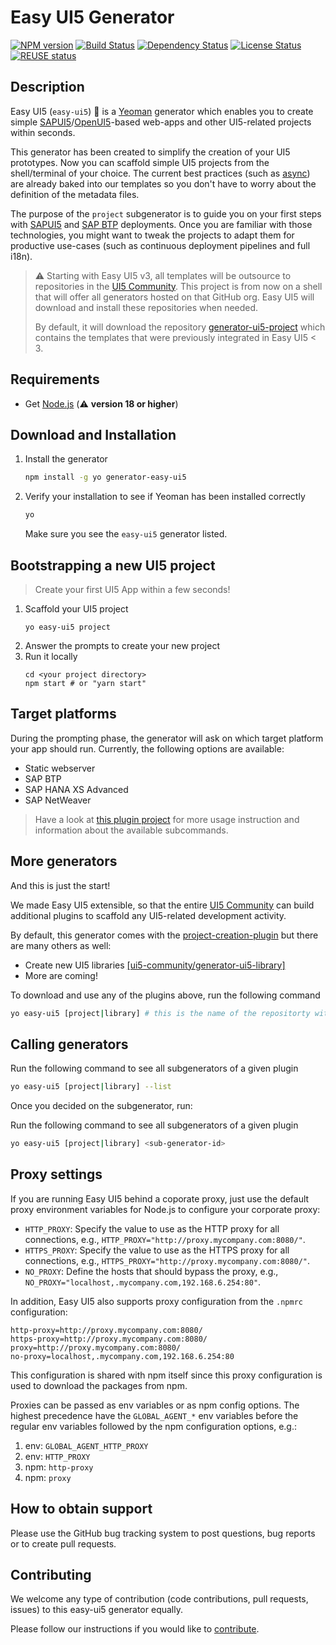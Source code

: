 # Easy UI5 Generator

[![NPM version][npm-image]][npm-url]
[![Build Status][test-image]][test-url]
[![Dependency Status][librariesio-image]][repo-url]
[![License Status][license-image]][license-url]
[![REUSE status][reuse-image]][reuse-url]

## Description

Easy UI5 (`easy-ui5`) 💙 is a [Yeoman](http://yeoman.io/) generator which enables you to create simple [SAPUI5](https://ui5.sap.com)/[OpenUI5](https://sdk.openui5.org)-based web-apps and other UI5-related projects within seconds.

This generator has been created to simplify the creation of your UI5 prototypes. Now you can scaffold simple UI5 projects from the shell/terminal of your choice. The current best practices (such as [async](https://blogs.sap.com/2018/12/18/ui5ers-buzz-41-best-practices-for-async-loading-in-ui5/)) are already baked into our templates so you don't have to worry about the definition of the metadata files.

The purpose of the `project` subgenerator is to guide you on your first steps with [SAPUI5](https://sapui5.hana.ondemand.com/) and [SAP BTP](https://www.sap.com/products/business-technology-platform.html) deployments. Once you are familiar with those technologies, you might want to tweak the projects to adapt them for productive use-cases (such as continuous deployment pipelines and full i18n).

> :warning: Starting with Easy UI5 v3, all templates will be outsource to repositories in the [UI5 Community](https://github.com/ui5-community/). This project is from now on a shell that will offer all generators hosted on that GitHub org. Easy UI5 will download and install these repositories when needed.
>
> By default, it will download the repository [generator-ui5-project](https://github.com/ui5-community/generator-ui5-project/) which contains the templates that were previously integrated in Easy UI5 < 3.

## Requirements

- Get [Node.js](https://nodejs.org/en/download/) (:warning: **version 18 or higher**)

## Download and Installation

1. Install the generator
   ```sh
   npm install -g yo generator-easy-ui5
   ```
2. Verify your installation to see if Yeoman has been installed correctly
   ```sh
   yo
   ```
   Make sure you see the `easy-ui5` generator listed.

## Bootstrapping a new UI5 project

> Create your first UI5 App within a few seconds!

1. Scaffold your UI5 project
   ```
   yo easy-ui5 project
   ```
2. Answer the prompts to create your new project
3. Run it locally
   ```
   cd <your project directory>
   npm start # or "yarn start"
   ```

## Target platforms

During the prompting phase, the generator will ask on which target platform your app should run. Currently, the following options are available:

- Static webserver
- SAP BTP
- SAP HANA XS Advanced
- SAP NetWeaver

> Have a look at [this plugin project](https://github.com/ui5-community/generator-ui5-project/) for more usage instruction and information about the available subcommands.

## More generators

And this is just the start!

We made Easy UI5 extensible, so that the entire [UI5 Community](https://github.com/ui5-community/) can build additional plugins to scaffold any UI5-related development activity.

By default, this generator comes with the [project-creation-plugin](https://github.com/ui5-community/generator-ui5-project) but there are many others as well:

- Create new UI5 libraries [[ui5-community/generator-ui5-library]](https://github.com/ui5-community/generator-ui5-library)
- More are coming!
<!-- - Create new UI5 custom controls
- Create middlewares for the UI5 tooling
- Create tasks for the UI5 tooling
- Create a WDI5 test suite -->

To download and use any of the plugins above, run the following command

```sh
yo easy-ui5 [project|library] # this is the name of the repositorty without the "generator-ui5-" prefix
```

<!-- Are you missing a generator in this list and are you willing to provide one to the entire UI5 community? Great! [This blog posts](TODO INSERT LINK HERE) contains everything you need to know to get started!  -->

## Calling generators

Run the following command to see all subgenerators of a given plugin

```sh
yo easy-ui5 [project|library] --list
```

Once you decided on the subgenerator, run:

Run the following command to see all subgenerators of a given plugin

```sh
yo easy-ui5 [project|library] <sub-generator-id>
```

## Proxy settings

If you are running Easy UI5 behind a coporate proxy, just use the default proxy environment variables for Node.js to configure your corporate proxy:

- `HTTP_PROXY`: Specify the value to use as the HTTP proxy for all connections, e.g., `HTTP_PROXY="http://proxy.mycompany.com:8080/"`.
- `HTTPS_PROXY`: Specify the value to use as the HTTPS proxy for all connections, e.g., `HTTPS_PROXY="http://proxy.mycompany.com:8080/"`.
- `NO_PROXY`: Define the hosts that should bypass the proxy, e.g., `NO_PROXY="localhost,.mycompany.com,192.168.6.254:80"`.

In addition, Easy UI5 also supports proxy configuration from the `.npmrc` configuration:

```text
http-proxy=http://proxy.mycompany.com:8080/
https-proxy=http://proxy.mycompany.com:8080/
proxy=http://proxy.mycompany.com:8080/
no-proxy=localhost,.mycompany.com,192.168.6.254:80
```

This configuration is shared with npm itself since this proxy configuration is used to download the packages from npm.

Proxies can be passed as env variables or as npm config options. The highest precedence have the `GLOBAL_AGENT_*` env variables before the regular env variables followed by the npm configuration options, e.g.:

1. env: `GLOBAL_AGENT_HTTP_PROXY`
2. env: `HTTP_PROXY`
3. npm: `http-proxy`
4. npm: `proxy`

## How to obtain support

Please use the GitHub bug tracking system to post questions, bug reports or to create pull requests.

## Contributing

We welcome any type of contribution (code contributions, pull requests, issues) to this easy-ui5 generator equally.

Please follow our instructions if you would like to [contribute](https://github.com/SAP/generator-easy-ui5/blob/master/CONTRIBUTING.md).

[npm-image]: https://img.shields.io/npm/v/generator-easy-ui5.svg
[npm-url]: https://www.npmjs.com/package/generator-easy-ui5
[test-image]: https://github.com/SAP/generator-easy-ui5/actions/workflows/main.yml/badge.svg
[test-url]: https://github.com/SAP/generator-easy-ui5/actions/workflows/main.yml
[librariesio-image]: https://img.shields.io/librariesio/github/SAP/generator-easy-ui5
[repo-url]: https://github.com/SAP/generator-easy-ui5
[license-image]: https://img.shields.io/npm/l/generator-easy-ui5.svg
[license-url]: https://github.com/SAP/generator-easy-ui5/blob/master/LICENSE
[reuse-image]: https://api.reuse.software/badge/github.com/SAP/generator-easy-ui5/
[reuse-url]: https://api.reuse.software/info/github.com/SAP/generator-easy-ui5/
